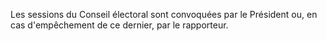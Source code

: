 Les sessions du Conseil électoral sont convoquées par le Président ou, en cas d'empêchement de ce dernier, par le rapporteur.